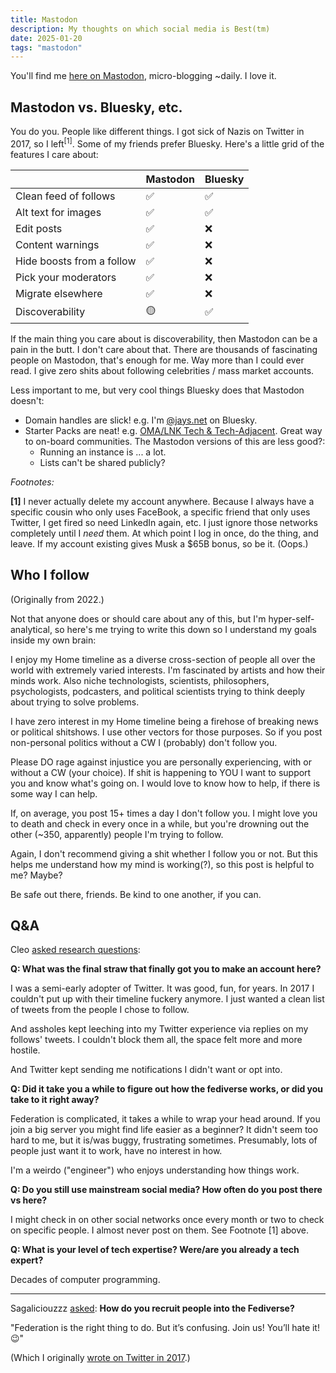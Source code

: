 ```yaml
---
title: Mastodon
description: My thoughts on which social media is Best(tm)
date: 2025-01-20
tags: "mastodon"
---
```


You'll find me [here on Mastodon](https://flyovercountry.social/@deafferret),
micro-blogging ~daily. I love it.

## Mastodon vs. Bluesky, etc.

You do you. People like different things. I got sick of Nazis on Twitter in 
2017, so I left<sup>[1]</sup>. Some of my friends prefer Bluesky. 
Here's a little grid of the features I care about:

|                            | Mastodon | Bluesky |
| -------------------------- | -------- | ------- |
| Clean feed of follows      | ✅ | ✅ |
| Alt text for images        | ✅ | ✅ |
| Edit posts                 | ✅ | ❌ |
| Content warnings           | ✅ | ❌ |
| Hide boosts from a follow  | ✅ | ❌ |
| Pick your moderators       | ✅ | ❌ |
| Migrate elsewhere          | ✅ | ❌ |
| Discoverability            | 🟡 | ✅ |

If the main thing you care about is discoverability, then Mastodon can
be a pain in the butt. I don't care about that. There are thousands of
fascinating people on Mastodon, that's enough for me. Way more than I
could ever read.
I give zero shits about following celebrities / mass market accounts.

Less important to me, but very cool things Bluesky does that Mastodon doesn't:

* Domain handles are slick!
  e.g. I'm [@jays.net](https://bsky.app/profile/jays.net) on Bluesky.
* Starter Packs are neat!
  e.g. [OMA/LNK Tech & Tech-Adjacent](https://bsky.app/starter-pack-short/LYPECZh).
  Great way to on-board communities. The Mastodon versions of this are less good?:
  * Running an instance is ... a lot.
  * Lists can't be shared publicly?

*Footnotes:*

**[1]** I never actually delete my account anywhere. Because I always have
a specific cousin who only uses FaceBook, a specific friend that only
uses Twitter, I get fired so need LinkedIn again, etc.
I just ignore those networks completely until I *need* them.
At which point I log in once, do the thing, and leave.
If my account existing gives Musk a $65B bonus, so be it. (Oops.)

## Who I follow

(Originally from 2022.)

Not that anyone does or should care about any of this, but I'm
hyper-self-analytical, so here's me trying to write this down so I understand
my goals inside my own brain:

I enjoy my Home timeline as a diverse cross-section of people all over the
world with extremely varied interests. I'm fascinated by artists and how their
minds work. Also niche technologists, scientists, philosophers, psychologists,
podcasters, and political scientists trying to think deeply about trying to
solve problems.

I have zero interest in my Home timeline being a firehose of breaking news or
political shitshows. I use other vectors for those purposes. So if you post
non-personal politics without a CW I (probably) don't follow you.

Please DO rage against injustice you are personally experiencing, with or
without a CW (your choice). If shit is happening to YOU I want to support you
and know what's going on. I would love to know how to help, if there is some
way I can help.

If, on average, you post 15+ times a day I don't follow you. I might love you
to death and check in every once in a while, but you're drowning out the other
(~350, apparently) people I'm trying to follow.

Again, I don't recommend giving a shit whether I follow you or not. But this
helps me understand how my mind is working(?), so this post is helpful to me?
Maybe?

Be safe out there, friends. Be kind to one another, if you can.

## Q&A

Cleo [asked research questions](https://eldritch.cafe/@toplesstopics/113856397652645027):

**Q: What was the final straw that finally got you to make an account here?**

I was a semi-early adopter of Twitter. It was good, fun, for years.
In 2017 I couldn't put up with their timeline fuckery anymore.
I just wanted a clean list of tweets from the people I chose to follow.

And assholes kept leeching into my Twitter experience via replies on my follows' tweets.
I couldn't block them all, the space felt more and more hostile.

And Twitter kept sending me notifications I didn't want or opt into.

**Q: Did it take you a while to figure out how the fediverse works, or did you take to it right away?**

Federation is complicated, it takes a while to wrap your head around.
If you join a big server you might find life easier as a beginner?
It didn't seem too hard to me, but it is/was buggy, frustrating sometimes.
Presumably, lots of people just want it to work, have no interest in how.

I'm a weirdo ("engineer") who enjoys understanding how things work.

**Q: Do you still use mainstream social media? How often do you post there vs here?**

I might check in on other social networks once every month or two to check
on specific people. I almost never post on them.
See Footnote [1] above.

**Q: What is your level of tech expertise? Were/are you already a tech expert?**

Decades of computer programming.

---

Sagaliciouzzz [asked](https://fribygda.no/@Sagaliciouzzz/113843153123784750):
**How do you recruit people into the Fediverse?**

"Federation is the right thing to do. But it’s confusing. Join us! You’ll hate it! 😉"

(Which I originally [wrote on Twitter in 2017](https://x.com/deafferret/status/855451067978567682).)
